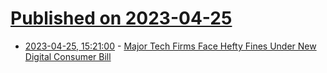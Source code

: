 # [Published on 2023-04-25](index.md)

* [2023-04-25, 15:21:00](https://tech.slashdot.org/story/23/04/25/144246/major-tech-firms-face-hefty-fines-under-new-digital-consumer-bill?utm_source=rss1.0mainlinkanon&utm_medium=feed) - [Major Tech Firms Face Hefty Fines Under New Digital Consumer Bill](https://tech.slashdot.org/story/23/04/25/144246/major-tech-firms-face-hefty-fines-under-new-digital-consumer-bill?utm_source=rss1.0mainlinkanon&utm_medium=feed)
